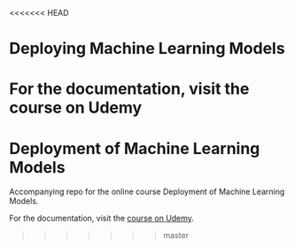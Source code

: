<<<<<<< HEAD
# Deploying Machine Learning Models
For the documentation, visit the course on Udemy
=======
# Deployment of Machine Learning Models
Accompanying repo for the online course Deployment of Machine Learning Models.

For the documentation, visit the [course on Udemy](https://www.udemy.com/deployment-of-machine-learning-models/?couponCode=TIDREPO).
>>>>>>> master
